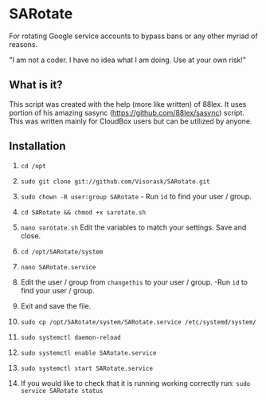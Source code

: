 # SARotate
For rotating Google service accounts to bypass bans or any other myriad of reasons.

"I am not a coder. I have no idea what I am doing. Use at your own risk!"

## What is it?
This script was created with the help (more like written) of 88lex. It uses portion of his amazing sasync (https://github.com/88lex/sasync) script. This was written mainly for CloudBox users but can be utilized by anyone.

## Installation
1. `cd /opt` 

2. `sudo git clone git://github.com/Visorask/SARotate.git`

3. `sudo chown -R user:group SARotate` - Run `id` to find your user / group.

4. `cd SARotate && chmod +x sarotate.sh`

5. `nano sarotate.sh` Edit the variables to match your settings. Save and close.

6. `cd /opt/SARotate/system`

7. `nano SARotate.service`

8. Edit the user / group from `changethis` to your user / group. -Run `id` to find your user / group. 

9. Exit and save the file. 

10. `sudo cp /opt/SARotate/system/SARotate.service /etc/systemd/system/`

11. `sudo systemctl daemon-reload`

12. `sudo systemctl enable SARotate.service`

13. `sudo systemctl start SARotate.service`

14. If you would like to check that it is running working correctly run: `sudo service SARotate status`

